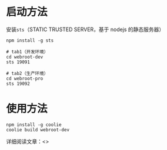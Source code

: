 # 启动方法
安装`sts`（STATIC TRUSTED SERVER，基于 nodejs 的静态服务器）
```
npm install -g sts

# tab1（开发环境）
cd webroot-dev
sts 19091

# tab2（生产环境）
cd webroot-pro
sts 19092
```



# 使用方法
```
npm install -g coolie
coolie build webroot-dev
```

详细阅读文章：<>

